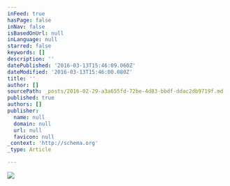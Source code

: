 ```yaml
---
inFeed: true
hasPage: false
inNav: false
isBasedOnUrl: null
inLanguage: null
starred: false
keywords: []
description: ''
datePublished: '2016-03-13T15:46:09.060Z'
dateModified: '2016-03-13T15:46:00.080Z'
title: ''
author: []
sourcePath: _posts/2016-02-29-a3a655fd-72be-4d83-bbdf-ddac2db9719f.md
published: true
authors: []
publisher:
  name: null
  domain: null
  url: null
  favicon: null
_context: 'http://schema.org'
_type: Article

---
```

![](https://the-grid-user-content.s3-us-west-2.amazonaws.com/981faa69-eda9-47b8-a906-d5adabddce50.jpg)